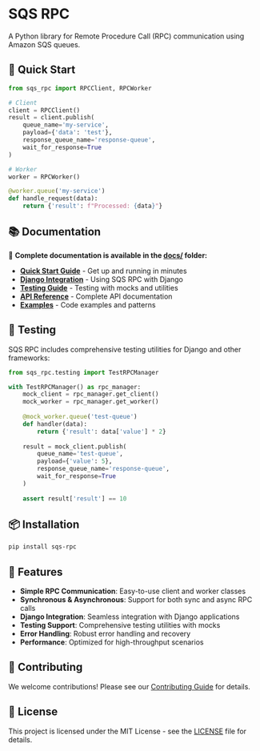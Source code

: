 # SQS RPC

A Python library for Remote Procedure Call (RPC) communication using Amazon SQS queues.

## 🚀 Quick Start

```python
from sqs_rpc import RPCClient, RPCWorker

# Client
client = RPCClient()
result = client.publish(
    queue_name='my-service',
    payload={'data': 'test'},
    response_queue_name='response-queue',
    wait_for_response=True
)

# Worker
worker = RPCWorker()

@worker.queue('my-service')
def handle_request(data):
    return {'result': f"Processed: {data}"}
```

## 📚 Documentation

📖 **Complete documentation is available in the [docs/](docs/) folder:**

- **[Quick Start Guide](docs/quickstart.md)** - Get up and running in minutes
- **[Django Integration](docs/django-integration.md)** - Using SQS RPC with Django
- **[Testing Guide](docs/testing-guide.md)** - Testing with mocks and utilities
- **[API Reference](docs/api/)** - Complete API documentation
- **[Examples](docs/examples/)** - Code examples and patterns

## 🧪 Testing

SQS RPC includes comprehensive testing utilities for Django and other frameworks:

```python
from sqs_rpc.testing import TestRPCManager

with TestRPCManager() as rpc_manager:
    mock_client = rpc_manager.get_client()
    mock_worker = rpc_manager.get_worker()
    
    @mock_worker.queue('test-queue')
    def handler(data):
        return {'result': data['value'] * 2}
    
    result = mock_client.publish(
        queue_name='test-queue',
        payload={'value': 5},
        response_queue_name='response-queue',
        wait_for_response=True
    )
    
    assert result['result'] == 10
```

## 📦 Installation

```bash
pip install sqs-rpc
```

## 🔧 Features

- **Simple RPC Communication**: Easy-to-use client and worker classes
- **Synchronous & Asynchronous**: Support for both sync and async RPC calls
- **Django Integration**: Seamless integration with Django applications
- **Testing Support**: Comprehensive testing utilities with mocks
- **Error Handling**: Robust error handling and recovery
- **Performance**: Optimized for high-throughput scenarios

## 🤝 Contributing

We welcome contributions! Please see our [Contributing Guide](docs/contributing.md) for details.

## 📄 License

This project is licensed under the MIT License - see the [LICENSE](LICENSE) file for details.